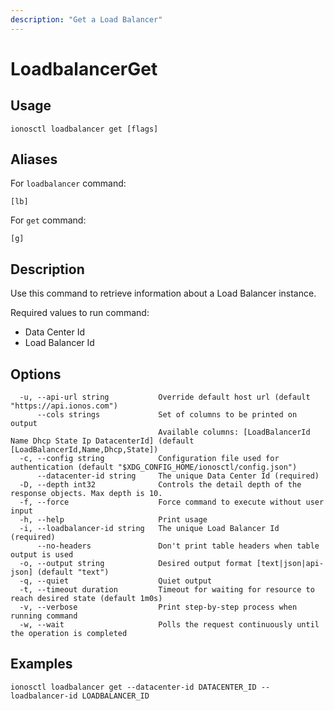 ```yaml
---
description: "Get a Load Balancer"
---
```


# LoadbalancerGet

## Usage

```text
ionosctl loadbalancer get [flags]
```

## Aliases

For `loadbalancer` command:

```text
[lb]
```

For `get` command:

```text
[g]
```

## Description

Use this command to retrieve information about a Load Balancer instance.

Required values to run command:

* Data Center Id
* Load Balancer Id

## Options

```text
  -u, --api-url string           Override default host url (default "https://api.ionos.com")
      --cols strings             Set of columns to be printed on output 
                                 Available columns: [LoadBalancerId Name Dhcp State Ip DatacenterId] (default [LoadBalancerId,Name,Dhcp,State])
  -c, --config string            Configuration file used for authentication (default "$XDG_CONFIG_HOME/ionosctl/config.json")
      --datacenter-id string     The unique Data Center Id (required)
  -D, --depth int32              Controls the detail depth of the response objects. Max depth is 10.
  -f, --force                    Force command to execute without user input
  -h, --help                     Print usage
  -i, --loadbalancer-id string   The unique Load Balancer Id (required)
      --no-headers               Don't print table headers when table output is used
  -o, --output string            Desired output format [text|json|api-json] (default "text")
  -q, --quiet                    Quiet output
  -t, --timeout duration         Timeout for waiting for resource to reach desired state (default 1m0s)
  -v, --verbose                  Print step-by-step process when running command
  -w, --wait                     Polls the request continuously until the operation is completed
```

## Examples

```text
ionosctl loadbalancer get --datacenter-id DATACENTER_ID --loadbalancer-id LOADBALANCER_ID
```

